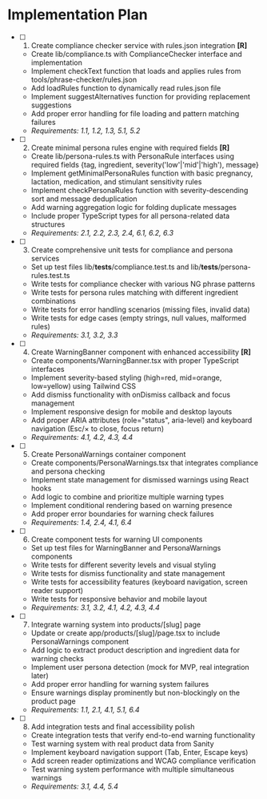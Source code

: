 # Implementation Plan

- [ ] 1. Create compliance checker service with rules.json integration **[R]**
  - Create lib/compliance.ts with ComplianceChecker interface and implementation
  - Implement checkText function that loads and applies rules from tools/phrase-checker/rules.json
  - Add loadRules function to dynamically read rules.json file
  - Implement suggestAlternatives function for providing replacement suggestions
  - Add proper error handling for file loading and pattern matching failures
  - _Requirements: 1.1, 1.2, 1.3, 5.1, 5.2_

- [ ] 2. Create minimal persona rules engine with required fields **[R]**
  - Create lib/persona-rules.ts with PersonaRule interfaces using required fields {tag, ingredient, severity('low'|'mid'|'high'), message}
  - Implement getMinimalPersonaRules function with basic pregnancy, lactation, medication, and stimulant sensitivity rules
  - Implement checkPersonaRules function with severity-descending sort and message deduplication
  - Add warning aggregation logic for folding duplicate messages
  - Include proper TypeScript types for all persona-related data structures
  - _Requirements: 2.1, 2.2, 2.3, 2.4, 6.1, 6.2, 6.3_

- [ ] 3. Create comprehensive unit tests for compliance and persona services
  - Set up test files lib/__tests__/compliance.test.ts and lib/__tests__/persona-rules.test.ts
  - Write tests for compliance checker with various NG phrase patterns
  - Write tests for persona rules matching with different ingredient combinations
  - Write tests for error handling scenarios (missing files, invalid data)
  - Write tests for edge cases (empty strings, null values, malformed rules)
  - _Requirements: 3.1, 3.2, 3.3_

- [ ] 4. Create WarningBanner component with enhanced accessibility **[R]**
  - Create components/WarningBanner.tsx with proper TypeScript interfaces
  - Implement severity-based styling (high=red, mid=orange, low=yellow) using Tailwind CSS
  - Add dismiss functionality with onDismiss callback and focus management
  - Implement responsive design for mobile and desktop layouts
  - Add proper ARIA attributes (role="status", aria-level) and keyboard navigation (Esc/× to close, focus return)
  - _Requirements: 4.1, 4.2, 4.3, 4.4_

- [ ] 5. Create PersonaWarnings container component
  - Create components/PersonaWarnings.tsx that integrates compliance and persona checking
  - Implement state management for dismissed warnings using React hooks
  - Add logic to combine and prioritize multiple warning types
  - Implement conditional rendering based on warning presence
  - Add proper error boundaries for warning check failures
  - _Requirements: 1.4, 2.4, 4.1, 6.4_

- [ ] 6. Create component tests for warning UI components
  - Set up test files for WarningBanner and PersonaWarnings components
  - Write tests for different severity levels and visual styling
  - Write tests for dismiss functionality and state management
  - Write tests for accessibility features (keyboard navigation, screen reader support)
  - Write tests for responsive behavior and mobile layout
  - _Requirements: 3.1, 3.2, 4.1, 4.2, 4.3, 4.4_

- [ ] 7. Integrate warning system into products/[slug] page
  - Update or create app/products/[slug]/page.tsx to include PersonaWarnings component
  - Add logic to extract product description and ingredient data for warning checks
  - Implement user persona detection (mock for MVP, real integration later)
  - Add proper error handling for warning system failures
  - Ensure warnings display prominently but non-blockingly on the product page
  - _Requirements: 1.1, 2.1, 4.1, 5.1, 6.4_

- [ ] 8. Add integration tests and final accessibility polish
  - Create integration tests that verify end-to-end warning functionality
  - Test warning system with real product data from Sanity
  - Implement keyboard navigation support (Tab, Enter, Escape keys)
  - Add screen reader optimizations and WCAG compliance verification
  - Test warning system performance with multiple simultaneous warnings
  - _Requirements: 3.1, 4.4, 5.4_